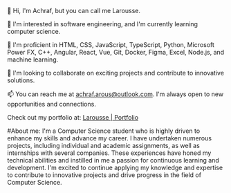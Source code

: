 👋 Hi, I'm Achraf, but you can call me Larousse.

👀 I'm interested in software engineering, and I'm currently learning computer science.

🌱 I'm proficient in HTML, CSS, JavaScript, TypeScript, Python, Microsoft Power FX, C++, Angular, React, Vue, Git, Docker, Figma, Excel, Node.js, and machine learning.

💞️ I'm looking to collaborate on exciting projects and contribute to innovative solutions.

📫 You can reach me at achraf.arous@outlook.com. I'm always open to new opportunities and connections.

Check out my portfolio at: [Larousse | Portfolio](https://portfolio-5c50a.web.app/)

#About me:
I'm a Computer Science student who is highly driven to enhance my skills and advance my career. I have undertaken numerous projects, including individual and academic assignments, as well as internships with several companies. These experiences have honed my technical abilities and instilled in me a passion for continuous learning and development. I'm excited to continue applying my knowledge and expertise to contribute to innovative projects and drive progress in the field of Computer Science.
